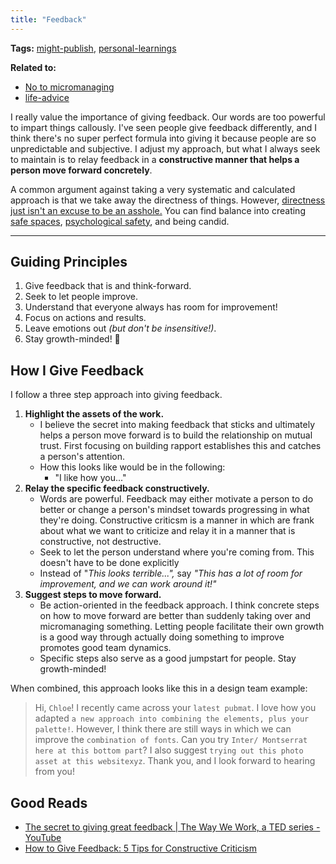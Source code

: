 ```yaml
---
title: "Feedback"
---
```


**Tags:** [might-publish](notes/por/might-publish.md), [personal-learnings](notes/por/personal-learnings.md)

**Related to:**
- [No to micromanaging](notes/perdev/leadership/micromanaging.md)
- [life-advice](moc/life-advice.md)

I really value the importance of giving feedback. Our words are too powerful to impart things callously. I've seen people give feedback differently, and I think there's no super perfect formula into giving it because people are so unpredictable and subjective. I adjust my approach, but what I always seek to maintain is to relay feedback in a **constructive manner that helps a person move forward concretely**.

A common argument against taking a very systematic and calculated approach is that we take away the directness of things. However, [directness just isn't an excuse to be an asshole.](notes/perdev/better/directness.md) You can find balance into creating [safe spaces](notes/perdev/mh/safe-spaces.md), [psychological safety](notes/perdev/mh/psychological-safety.md), and being candid.

---

## Guiding Principles
1. Give feedback that is and think-forward.
2. Seek to let people improve.
3. Understand that everyone always has room for improvement!
4. Focus on actions and results.
5. Leave emotions out *(but don't be insensitive!)*.
6. Stay growth-minded! 🍃

## How I Give Feedback
I follow a three step approach into giving feedback. 

1. **Highlight the assets of the work.**
	- I believe the secret into making feedback that sticks and ultimately helps a person move forward is to build the relationship on mutual trust. First focusing on building rapport establishes this and catches a person's attention.
	- How this looks like would be in the following:
		- "I like how you..."
2. **Relay the specific feedback constructively.**
	- Words are powerful. Feedback may either motivate a person to do better or change a person's mindset towards progressing in what they're doing. Constructive criticsm is a manner in which are frank about what we want to criticize and relay it in a manner that is constructive, not destructive.
	- Seek to let the person understand where you're coming from. This doesn't have to be done explicitly
	- Instead of "*This looks terrible...",* say *"This has a lot of room for improvement, and we can work around it!"*
3. **Suggest steps to move forward.**
	- Be action-oriented in the feedback approach. I think concrete steps on how to move forward are better than suddenly taking over and micromanaging something. Letting people facilitate their own growth is a good way through actually doing something to improve promotes good team dynamics.
	- Specific steps also serve as a good jumpstart for people. Stay growth-minded!


When combined, this approach looks like this in a design team example:
> Hi, `Chloe`! I recently came across your `latest pubmat`. I love how you adapted `a new approach into combining the elements, plus your palette!`. However, I think there are still ways in which we can improve the `combination of fonts`. Can you try `Inter/ Montserrat here at this bottom part`? I also suggest `trying out this photo asset at this websitexyz`. Thank you, and I look forward to hearing from you!



## Good Reads
- [The secret to giving great feedback | The Way We Work, a TED series - YouTube](https://www.youtube.com/watch?v=wtl5UrrgU8c)
- [How to Give Feedback: 5 Tips for Constructive Criticism](https://www.masterclass.com/articles/how-to-give-good-feedback-at-work)